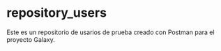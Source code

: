 # repository_users
Este es un repositorio de usarios de prueba creado con Postman para el proyecto Galaxy.

